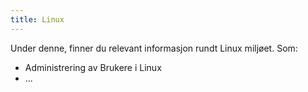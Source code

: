 ```yaml
---
title: Linux
---
```


Under denne, finner du relevant informasjon rundt Linux miljøet. Som:

- Administrering av Brukere i Linux
- ...
